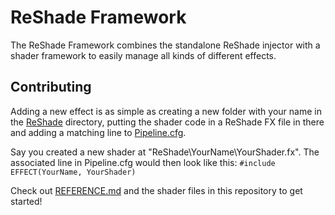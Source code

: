 ReShade Framework
=================

The ReShade Framework combines the standalone ReShade injector with a shader framework to easily manage all kinds of different effects.

## Contributing

Adding a new effect is as simple as creating a new folder with your name in the [ReShade](/ReShade) directory, putting the shader code in a ReShade FX file in there and adding a matching line to [Pipeline.cfg](/ReShade/Pipeline.cfg).

Say you created a new shader at "ReShade\YourName\YourShader.fx". The associated line in Pipeline.cfg would then look like this: ```#include EFFECT(YourName, YourShader)```

Check out [REFERENCE.md](REFERENCE.md) and the shader files in this repository to get started!
